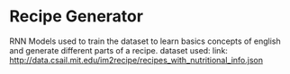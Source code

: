 # Recipe Generator

RNN Models used to train the dataset to learn basics concepts of english and generate different parts of a recipe.
dataset used: link: http://data.csail.mit.edu/im2recipe/recipes_with_nutritional_info.json
